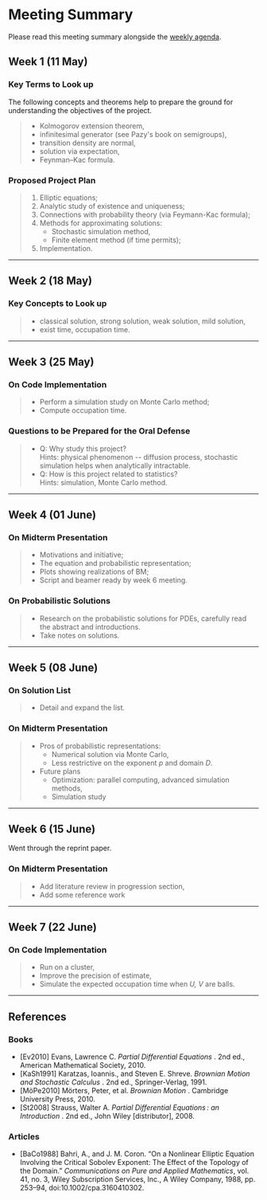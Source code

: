 # Meeting Summary
Please read this meeting summary alongside the [weekly agenda](weekly_agenda.md).

<!-- WEEK 1 -->
## Week 1 (11 May)

### Key Terms to Look up
The following concepts and theorems help to prepare the ground for understanding the objectives of the project.
> - Kolmogorov extension theorem,
> - infinitesimal generator (see Pazy's book on semigroups),
> - transition density are normal,
> - solution via expectation,
> - Feynman–Kac formula.

### Proposed Project Plan
> 1. Elliptic equations;
> 2. Analytic study of existence and uniqueness;
> 3. Connections with probability theory (via Feymann-Kac formula);
> 4. Methods for approximating solutions:
>    - Stochastic simulation method,
>    - Finite element method (if time permits);
> 5. Implementation.

---

<!-- WEEK 2 -->
## Week 2 (18 May)

### Key Concepts to Look up
> - classical solution, strong solution, weak solution, mild solution,
> - exist time, occupation time.

---

<!-- WEEK 3 -->
## Week 3 (25 May)

### On Code Implementation
> - Perform a simulation study on Monte Carlo method;
> - Compute occupation time.

### Questions to be Prepared for the Oral Defense
> - Q: Why study this project?<br>
    Hints: physical phenomenon -- diffusion process, stochastic simulation helps when analytically intractable.
> - Q: How is this project related to statistics?<br>
    Hints: simulation, Monte Carlo method.

---

<!-- WEEK 4 -->
## Week 4 (01 June)

### On Midterm Presentation
> - Motivations and initiative;
> - The equation and probabilistic representation;
> - Plots showing realizations of BM;
> - Script and beamer ready by week 6 meeting.

### On Probabilistic Solutions
> - Research on the probabilistic solutions for PDEs, carefully read the abstract and introductions.
> - Take notes on solutions.

---

<!-- WEEK 5 -->
## Week 5 (08 June)

### On Solution List
> - Detail and expand the list.

### On Midterm Presentation
> - Pros of probabilistic representations:
>   - Numerical solution via Monte Carlo,
>   - Less restrictive on the exponent *p* and domain *D*.
> - Future plans
>   - Optimization: parallel computing, advanced simulation methods,
>   - Simulation study

---

<!-- WEEK 6 -->
## Week 6 (15 June)

Went through the reprint paper.

### On Midterm Presentation
> - Add literature review in progression section,
> - Add some reference work

---

<!-- WEEK 7 -->
## Week 7 (22 June)

### On Code Implementation
> - Run on a cluster,
> - Improve the precision of estimate,
> - Simulate the expected occupation time when *U, V* are balls.

---

<!-- REFERENCES -->
<!-- MLA 8th edition-->
## References

### Books
- <a name="Ev2010"></a>
    \[Ev2010\] Evans, Lawrence C. *Partial Differential Equations* . 2nd ed., American Mathematical Society, 2010.
- <a name="KaSh1991"></a>
    \[KaSh1991\] Karatzas, Ioannis., and Steven E. Shreve. *Brownian Motion and Stochastic Calculus* . 2nd ed., Springer-Verlag, 1991.
- <a name="MöPe2010"></a>
    \[MöPe2010\] Mörters, Peter, et al. *Brownian Motion* . Cambridge University Press, 2010.
- <a name="St2008"></a>
    \[St2008\] Strauss, Walter A. *Partial Differential Equations : an Introduction* . 2nd ed., John Wiley \[distributor\], 2008.

### Articles
- <a name="BaCo1988"></a>
    \[BaCo1988\] Bahri, A., and J. M. Coron. “On a Nonlinear Elliptic Equation Involving the Critical Sobolev Exponent: The Effect of the Topology of the Domain.” *Communications on Pure and Applied Mathematics*, vol. 41, no. 3, Wiley Subscription Services, Inc., A Wiley Company, 1988, pp. 253–94, doi:10.1002/cpa.3160410302.
